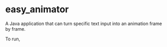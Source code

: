 # easy_animator
A Java application that can turn specific text input into an animation frame by frame.

To run, 
